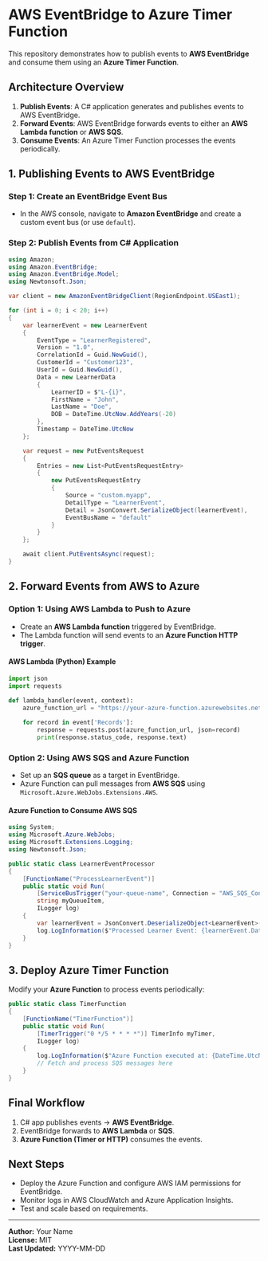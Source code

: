 # AWS EventBridge to Azure Timer Function

This repository demonstrates how to publish events to **AWS EventBridge** and consume them using an **Azure Timer Function**.

## Architecture Overview

1. **Publish Events**: A C# application generates and publishes events to AWS EventBridge.
2. **Forward Events**: AWS EventBridge forwards events to either an **AWS Lambda function** or **AWS SQS**.
3. **Consume Events**: An Azure Timer Function processes the events periodically.

## 1. Publishing Events to AWS EventBridge

### **Step 1: Create an EventBridge Event Bus**

- In the AWS console, navigate to **Amazon EventBridge** and create a custom event bus (or use `default`).

### **Step 2: Publish Events from C# Application**

```csharp
using Amazon;
using Amazon.EventBridge;
using Amazon.EventBridge.Model;
using Newtonsoft.Json;

var client = new AmazonEventBridgeClient(RegionEndpoint.USEast1);

for (int i = 0; i < 20; i++)
{
    var learnerEvent = new LearnerEvent
    {
        EventType = "LearnerRegistered",
        Version = "1.0",
        CorrelationId = Guid.NewGuid(),
        CustomerId = "Customer123",
        UserId = Guid.NewGuid(),
        Data = new LearnerData
        {
            LearnerID = $"L-{i}",
            FirstName = "John",
            LastName = "Doe",
            DOB = DateTime.UtcNow.AddYears(-20)
        },
        Timestamp = DateTime.UtcNow
    };

    var request = new PutEventsRequest
    {
        Entries = new List<PutEventsRequestEntry>
        {
            new PutEventsRequestEntry
            {
                Source = "custom.myapp",
                DetailType = "LearnerEvent",
                Detail = JsonConvert.SerializeObject(learnerEvent),
                EventBusName = "default"
            }
        }
    };

    await client.PutEventsAsync(request);
}
```

## 2. Forward Events from AWS to Azure

### **Option 1: Using AWS Lambda to Push to Azure**

- Create an **AWS Lambda function** triggered by EventBridge.
- The Lambda function will send events to an **Azure Function HTTP trigger**.

#### **AWS Lambda (Python) Example**

```python
import json
import requests

def lambda_handler(event, context):
    azure_function_url = "https://your-azure-function.azurewebsites.net/api/LearnerEventReceiver"
    
    for record in event['Records']:
        response = requests.post(azure_function_url, json=record)
        print(response.status_code, response.text)
```

### **Option 2: Using AWS SQS and Azure Function**

- Set up an **SQS queue** as a target in EventBridge.
- Azure Function can pull messages from **AWS SQS** using `Microsoft.Azure.WebJobs.Extensions.AWS`.

#### **Azure Function to Consume AWS SQS**

```csharp
using System;
using Microsoft.Azure.WebJobs;
using Microsoft.Extensions.Logging;
using Newtonsoft.Json;

public static class LearnerEventProcessor
{
    [FunctionName("ProcessLearnerEvent")]
    public static void Run(
        [ServiceBusTrigger("your-queue-name", Connection = "AWS_SQS_ConnectionString")]
        string myQueueItem,
        ILogger log)
    {
        var learnerEvent = JsonConvert.DeserializeObject<LearnerEvent>(myQueueItem);
        log.LogInformation($"Processed Learner Event: {learnerEvent.Data.LearnerID}");
    }
}
```

## 3. Deploy Azure Timer Function

Modify your **Azure Function** to process events periodically:

```csharp
public static class TimerFunction
{
    [FunctionName("TimerFunction")]
    public static void Run(
        [TimerTrigger("0 */5 * * * *")] TimerInfo myTimer,
        ILogger log)
    {
        log.LogInformation($"Azure Function executed at: {DateTime.UtcNow}");
        // Fetch and process SQS messages here
    }
}
```

## Final Workflow

1. C# app publishes events → **AWS EventBridge**.
2. EventBridge forwards to **AWS Lambda** or **SQS**.
3. **Azure Function (Timer or HTTP)** consumes the events.

## Next Steps

- Deploy the Azure Function and configure AWS IAM permissions for EventBridge.
- Monitor logs in AWS CloudWatch and Azure Application Insights.
- Test and scale based on requirements.

---

**Author:** Your Name  
**License:** MIT  
**Last Updated:** YYYY-MM-DD

